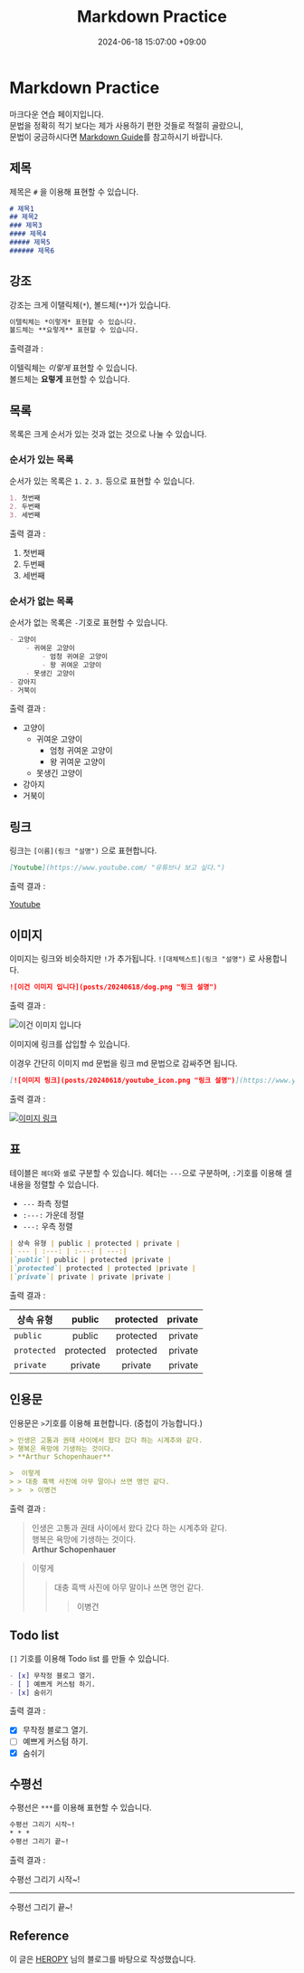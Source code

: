 ﻿---
title: Markdown Practice
description: 마크다운 문법을 간단히 요약한 포스트입니다.
comments: true
toc: true
date: 2024-06-18 15:07:00 +09:00
categories: [Blogging, Tutorial]
tags: [markdown, tutorial]     # TAG names should always be lowercase
image: posts/20240618_Markdown_Practice/markdown.png
alt : Responsive rendering of Chirpy theme on multiple devices.
---


# Markdown Practice

마크다운 연습 페이지입니다.<br>
문법을 정확히 적기 보다는 제가 사용하기 편한 것들로 적절히 골랐으니,<br>
문법이 궁금하시다면 [Markdown Guide](https://www.markdownguide.org/getting-started/)를 참고하시기 바랍니다.<br>

## 제목

제목은 `#` 을 이용해 표현할 수 있습니다.

``` markdown
# 제목1
## 제목2
### 제목3
#### 제목4
##### 제목5
###### 제목6
```

## 강조
강조는 크게 이탤릭체(`*`), 볼드체(`**`)가 있습니다.

```markdown
이텔릭체는 *이렇게* 표현할 수 있습니다.
볼드체는 **요렇게** 표현할 수 있습니다.
```
출력결과 : 

이텔릭체는 *이렇게* 표현할 수 있습니다.<br>
볼드체는 **요렇게** 표현할 수 있습니다.

## 목록 

목록은 크게 순서가 있는 것과 없는 것으로 나눌 수 있습니다.

### 순서가 있는 목록
순서가 있는 목록은 `1.` `2.` `3.` 등으로 표현할  수 있습니다.

```markdown
1. 첫번째
2. 두번째
3. 세번째
```
출력 결과 : 

1. 첫번째
2. 두번째
3. 세번째

### 순서가 없는 목록 
순서가 없는 목록은 `-`기호로 표현할 수 있습니다.

```markdown
- 고양이
	- 귀여운 고양이
		- 엄청 귀여운 고양이
		- 왕 귀여운 고양이
	- 못생긴 고양이
- 강아지
- 거북이
```
출력 결과  :

- 고양이
	- 귀여운 고양이
		- 엄청 귀여운 고양이
		- 왕 귀여운 고양이
	- 못생긴 고양이
- 강아지
- 거북이

## 링크 

링크는 `[이름](링크 "설명")` 으로 표현합니다.

```markdown
[Youtube](https://www.youtube.com/ "유튜브나 보고 싶다.")
```
출력 결과 : 

[Youtube](https://www.youtube.com/ "유튜브나 보고 싶다.")

## 이미지 
이미지는 링크와 비슷하지만 `!`가 추가됩니다. 
`![대체텍스트](링크 "설명")` 로 사용합니다.

```markdown
![이건 이미지 입니다](posts/20240618/dog.png "링크 설명")
```

출력 결과 :

![이건 이미지 입니다](posts/20240618/dog.png "링크 설명")

이미지에 링크를 삽입할 수 있습니다.

이경우 간단히 이미지 md 문법을 링크 md 문법으로 감싸주면 됩니다.




```markdown
[![이미지 링크](posts/20240618/youtube_icon.png "링크 설명")](https://www.youtube.com/ "유튜브나 보고 싶다.")
``` 

출력 결과 : 

[![이미지 링크](posts/20240618/youtube_icon.png "링크 설명")](https://www.youtube.com/ "유튜브나 보고 싶다.")



## 표

테이블은 `헤더`와 `셀`로 구분할 수 있습니다.
헤더는 `---`으로 구분하며, `:`기호를 이용해 셀 내용을 정렬할 수 있습니다.

- `---`  좌측 정렬
- `:---:` 가운데 정렬
- `---:` 우측 정렬

```markdown
| 상속 유형 | public | protected | private |
| --- | :---: | :---: | ---:|
|`public`| public | protected |private |
|`protected`| protected | protected |private |
|`private`| private | private |private |
``` 
출력 결과 :

| 상속 유형 | public | protected | private |
| --- | :---: | :---: | ---:|
|`public`| public | protected |private |
|`protected`| protected | protected |private |
|`private`| private | private |private |


## 인용문 

인용문은 `>`기호를 이용해 표현합니다. (중첩이 가능합니다.)


```markdown
> 인생은 고통과 권태 사이에서 왔다 갔다 하는 시계추와 같다. 
> 행복은 욕망에 기생하는 것이다. 
> **Arthur Schopenhauer**

>  이렇게
> > 대충 흑백 사진에 아무 말이나 쓰면 명언 같다.
> >  > 이병건
``` 

출력 결과 : 

> 인생은 고통과 권태 사이에서 왔다 갔다 하는 시계추와 같다. <br>
> 행복은 욕망에 기생하는 것이다. <br>
> **Arthur Schopenhauer**

>  이렇게
> > 대충 흑백 사진에 아무 말이나 쓰면 명언 같다.
> >  > 이병건


## Todo list
`[]` 기호를 이용해 Todo list 를 만들 수 있습니다.

```markdown
- [x] 무작정 블로그 열기.
- [ ] 예쁘게 커스텀 하기.
- [x] 숨쉬기
``` 
출력 결과 : 

 - [x] 무작정 블로그 열기.
 - [ ] 예쁘게 커스텀 하기.
 - [x] 숨쉬기

## 수평선 

수평선은 `***`를 이용해 표현할 수 있습니다.

```markdown
수평선 그리기 시작~!
* * *
수평선 그리기 끝~!
``` 
출력 결과 :

수평선 그리기 시작~! <br>
* * *
수평선 그리기 끝~! 



## Reference 

이 글은 [HEROPY](https://www.heropy.dev/p/B74sNE) 님의 블로그를 바탕으로 작성했습니다.




